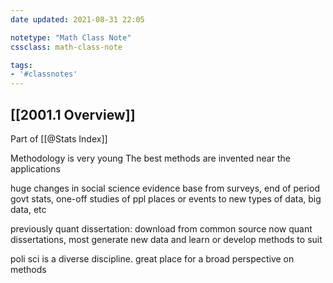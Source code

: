 ```yaml
---
date updated: 2021-08-31 22:05

notetype: "Math Class Note"
cssclass: math-class-note

tags: 
- '#classnotes'
---
```


## [[2001.1 Overview]]
Part of [[@Stats Index]]


Methodology is very young 
The best methods are invented near the applications

huge changes in social science evidence base
from surveys, end of period govt stats, one-off studies of ppl places or events
to new types of data, big data, etc

previously quant dissertation: download from common source
now quant dissertations, most generate new data and learn or develop methods to suit

poli sci is a diverse discipline. great place for a broad perspective on methods



